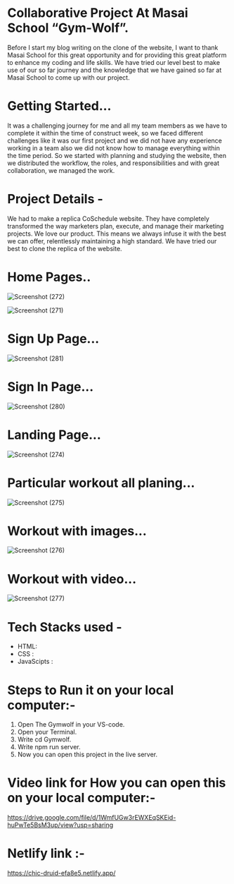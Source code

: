 # Collaborative Project At Masai School “Gym-Wolf”.
Before I start my blog writing on the clone of the website, I want to thank Masai School for this great opportunity and for providing this great platform to enhance my coding and life skills. We have tried our level best to make use of our so far journey and the knowledge that we have gained so far at Masai School to come up with our  project.

# Getting Started…
It was a challenging journey for me and all my team members as we have to complete it within the time of construct week, so we faced different challenges like it was our first project and we did not have any experience working in a team also we did not know how to manage everything within the time period. So we started with planning and studying the website, then we distributed the workflow, the roles, and responsibilities and with great collaboration, we managed the work.

# Project Details -
We had to make a replica CoSchedule website. They have completely transformed the way marketers plan, execute, and manage their marketing projects. We love our product. This means we always infuse it with the best we can offer, relentlessly maintaining a high standard. We have tried our best to clone the replica of the website.


# Home Pages..
![Screenshot (272)](https://user-images.githubusercontent.com/103120032/205837195-1abd92f4-831d-4d57-af4b-5b4771fb4d5a.png)

![Screenshot (271)](https://user-images.githubusercontent.com/103120032/205837629-b5c3f575-b545-4628-b7f6-eea3b0cd4058.png)

# Sign Up Page...
![Screenshot (281)](https://user-images.githubusercontent.com/103120032/205838269-48b0f4cd-df45-47eb-9ae2-38e9e1334f19.png)

# Sign In Page...
![Screenshot (280)](https://user-images.githubusercontent.com/103120032/205838871-de9a4b4d-a7e6-421a-aec8-2a44d2ea7e58.png)

# Landing Page...
![Screenshot (274)](https://user-images.githubusercontent.com/103120032/205839208-addd4b1a-0475-4892-a211-2cd99f0a5861.png)

# Particular workout all planing...
![Screenshot (275)](https://user-images.githubusercontent.com/103120032/205839426-3880be37-6966-4983-b96f-101241d88a75.png)

# Workout with images...
![Screenshot (276)](https://user-images.githubusercontent.com/103120032/205839677-1e72d7b1-2dca-495c-b267-f578969c26cf.png)

# Workout with video...
![Screenshot (277)](https://user-images.githubusercontent.com/103120032/205839789-6109a457-7bca-4c65-9ec3-d766099804b6.png)


# Tech Stacks used -
- HTML:
- CSS :
- JavaScipts :


# Steps to Run it on your local computer:-

1) Open The Gymwolf in your VS-code.
2) Open your Terminal.
3) Write cd Gymwolf.
4) Write npm run server.
5) Now you can open this project in the live server.

# Video link for How you can open this on your local computer:-
   https://drive.google.com/file/d/1WmfUGw3rEWXEqSKEid-huPwTe5BsM3up/view?usp=sharing
 
 
# Netlify link :-
   https://chic-druid-efa8e5.netlify.app/ 
   
